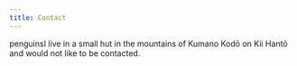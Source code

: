```yaml
---
title: Contact
---
```


penguinsI live in a small hut in the mountains of Kumano Kodō on Kii Hantō and would not
like to be contacted.
